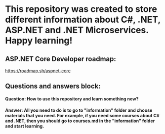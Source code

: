 # This repository was created to store different information about C#, .NET, ASP.NET and .NET Microservices. Happy learning!

## ASP.NET Core Developer roadmap:
https://roadmap.sh/aspnet-core

## Questions and answers block:

#### Question: How to use this repository and learn something new?
#### Answer: All you need to do is to go to "information" folder and choose materials that you need. For example, if you need some courses about C# and .NET, then you should go to courses.md in the "information" folder and start learning.
